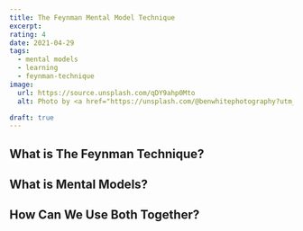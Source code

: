 ```yaml
---
title: The Feynman Mental Model Technique
excerpt:
rating: 4
date: 2021-04-29
tags:
  - mental models
  - learning
  - feynman-technique
image:
  url: https://source.unsplash.com/qDY9ahp0Mto
  alt: Photo by <a href="https://unsplash.com/@benwhitephotography?utm_source=unsplash&utm_medium=referral&utm_content=creditCopyText">Ben White</a> on <a href="https://unsplash.com/s/photos/learning?utm_source=unsplash&utm_medium=referral&utm_content=creditCopyText">Unsplash</a>

draft: true
---
```


## What is The Feynman Technique?

## What is Mental Models?

## How Can We Use Both Together?
